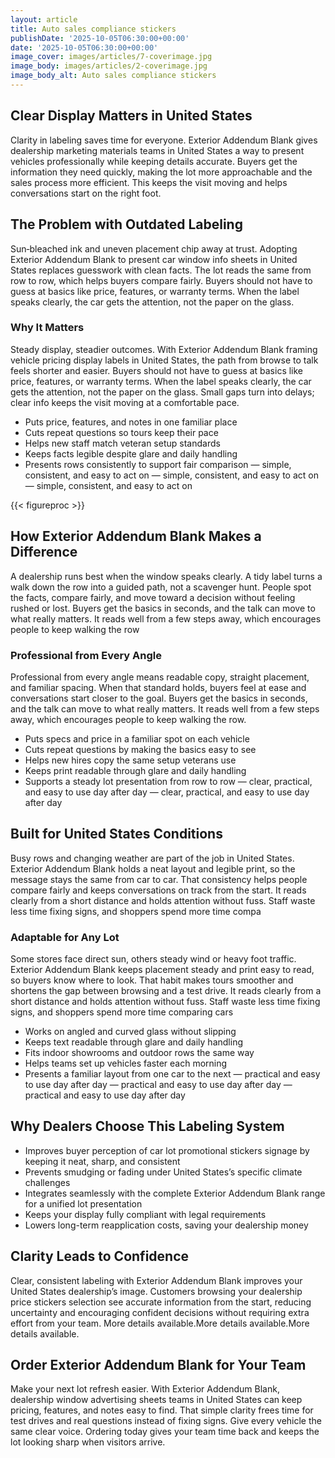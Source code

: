 ```yaml
---
layout: article
title: Auto sales compliance stickers
publishDate: '2025-10-05T06:30:00+00:00'
date: '2025-10-05T06:30:00+00:00'
image_cover: images/articles/7-coverimage.jpg
image_body: images/articles/2-coverimage.jpg
image_body_alt: Auto sales compliance stickers
---
```



## Clear Display Matters in United States
Clarity in labeling saves time for everyone. Exterior Addendum Blank gives dealership marketing materials teams in United States a way to present vehicles professionally while keeping details accurate. Buyers get the information they need quickly, making the lot more approachable and the sales process more efficient. This keeps the visit moving and helps conversations start on the right foot.

## The Problem with Outdated Labeling
Sun‑bleached ink and uneven placement chip away at trust. Adopting Exterior Addendum Blank to present car window info sheets in United States replaces guesswork with clean facts. The lot reads the same from row to row, which helps buyers compare fairly. Buyers should not have to guess at basics like price, features, or warranty terms. When the label speaks clearly, the car gets the attention, not the paper on the glass.

### Why It Matters
Steady display, steadier outcomes. With Exterior Addendum Blank framing vehicle pricing display labels in United States, the path from browse to talk feels shorter and easier. Buyers should not have to guess at basics like price, features, or warranty terms. When the label speaks clearly, the car gets the attention, not the paper on the glass. Small gaps turn into delays; clear info keeps the visit moving at a comfortable pace.

- Puts price, features, and notes in one familiar place
- Cuts repeat questions so tours keep their pace
- Helps new staff match veteran setup standards
- Keeps facts legible despite glare and daily handling
- Presents rows consistently to support fair comparison — simple, consistent, and easy to act on — simple, consistent, and easy to act on — simple, consistent, and easy to act on

{{< figureproc >}}

## How Exterior Addendum Blank Makes a Difference
A dealership runs best when the window speaks clearly. A tidy label turns a walk down the row into a guided path, not a scavenger hunt. People spot the facts, compare fairly, and move toward a decision without feeling rushed or lost.  Buyers get the basics in seconds, and the talk can move to what really matters.  It reads well from a few steps away, which encourages people to keep walking the row

### Professional from Every Angle
Professional from every angle means readable copy, straight placement, and familiar spacing. When that standard holds, buyers feel at ease and conversations start closer to the goal.  Buyers get the basics in seconds, and the talk can move to what really matters.  It reads well from a few steps away, which encourages people to keep walking the row.

- Puts specs and price in a familiar spot on each vehicle
- Cuts repeat questions by making the basics easy to see
- Helps new hires copy the same setup veterans use
- Keeps print readable through glare and daily handling
- Supports a steady lot presentation from row to row — clear, practical, and easy to use day after day — clear, practical, and easy to use day after day

## Built for United States Conditions
Busy rows and changing weather are part of the job in United States. Exterior Addendum Blank holds a neat layout and legible print, so the message stays the same from car to car. That consistency helps people compare fairly and keeps conversations on track from the start. It reads clearly from a short distance and holds attention without fuss. Staff waste less time fixing signs, and shoppers spend more time compa

### Adaptable for Any Lot
Some stores face direct sun, others steady wind or heavy foot traffic. Exterior Addendum Blank keeps placement steady and print easy to read, so buyers know where to look. That habit makes tours smoother and shortens the gap between browsing and a test drive. It reads clearly from a short distance and holds attention without fuss. Staff waste less time fixing signs, and shoppers spend more time comparing cars

- Works on angled and curved glass without slipping
- Keeps text readable through glare and daily handling
- Fits indoor showrooms and outdoor rows the same way
- Helps teams set up vehicles faster each morning
- Presents a familiar layout from one car to the next — practical and easy to use day after day — practical and easy to use day after day — practical and easy to use day after day

## Why Dealers Choose This Labeling System
- Improves buyer perception of car lot promotional stickers signage by keeping it neat, sharp, and consistent
- Prevents smudging or fading under United States’s specific climate challenges
- Integrates seamlessly with the complete Exterior Addendum Blank range for a unified lot presentation
- Keeps your display fully compliant with legal requirements
- Lowers long-term reapplication costs, saving your dealership money

## Clarity Leads to Confidence
Clear, consistent labeling with Exterior Addendum Blank improves your United States dealership’s image. Customers browsing your dealership price stickers selection see accurate information from the start, reducing uncertainty and encouraging confident decisions without requiring extra effort from your team. More details available.More details available.More details available.

## Order Exterior Addendum Blank for Your Team
Make your next lot refresh easier. With Exterior Addendum Blank, dealership window advertising sheets teams in United States can keep pricing, features, and notes easy to find. That simple clarity frees time for test drives and real questions instead of fixing signs. Give every vehicle the same clear voice.  Ordering today gives your team time back and keeps the lot looking sharp when visitors arrive.

